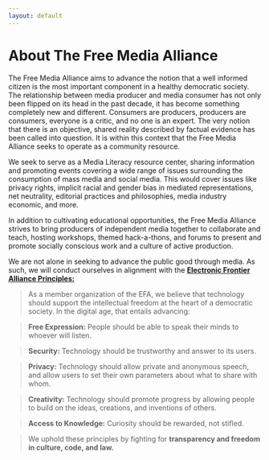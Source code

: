 ```yaml
---
layout: default
---
```


# About The Free Media Alliance

The Free Media Alliance aims to advance the notion that a well informed citizen is the most important component in a healthy democratic society. The relationship between media producer and media consumer has not only been flipped on its head in the past decade, it has become something completely new and different. Consumers are producers, producers are consumers, everyone is a critic, and no one is an expert. The very notion that there is an objective, shared reality described by factual evidence has been called into question. It is within this context that the Free Media Alliance seeks to operate as a community resource.

We seek to serve as a Media Literacy resource center, sharing information and promoting events covering a wide range of issues surrounding the consumption of mass media and social media. This would cover issues like privacy rights, implicit racial and gender bias in mediated representations, net neutrality, editorial practices and philosophies, media industry economic, and more.

In addition to cultivating educational opportunities, the Free Media Alliance strives to bring producers of independent media together to collaborate and teach, hosting workshops, themed hack-a-thons, and forums to present and promote socially conscious work and a culture of active production.

We are not alone in seeking to advance the public good through media. As such, we will conduct ourselves in alignment with the [**Electronic Frontier Alliance Principles:** ](https://www.eff.org/electronic-frontier-alliance)

> As a member organization of the EFA, we believe that technology should support the intellectual freedom at the heart of a democratic society. In the digital age, that entails advancing:

> **Free Expression:**
People should be able to speak their minds to whoever will listen.

> **Security:**
Technology should be trustworthy and answer to its users.

> **Privacy:**
Technology should allow private and anonymous speech, and allow users to set their own parameters about what to share with whom.

> **Creativity:**
Technology should promote progress by allowing people to build on the ideas, creations, and inventions of others.

> **Access to Knowledge:**
Curiosity should be rewarded, not stifled.

> We uphold these principles by fighting for **transparency and freedom in culture, code, and law.**
